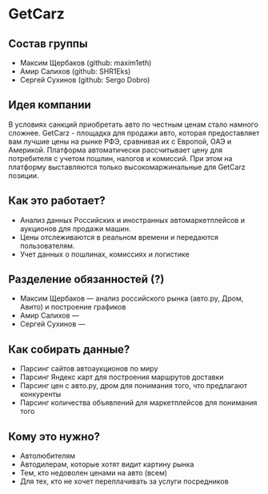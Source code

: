 # GetCarz

## Состав группы
- Максим Щербаков (github: maxim1eth)
- Амир Салихов (github: SHR1Eks)
- Сергей Сухинов (github: Sergo Dobro)

## Идея компании
В условиях санкций приобретать авто по честным ценам стало намного сложнее. GetCarz - площадка для продажи авто, которая предоставляет вам лучшие цены на рынке РФЭ, сравнивая их с Европой, ОАЭ и Америкой. Платформа автоматически рассчитывает цену для потребителя с учетом пошлин, налогов и комиссий. При этом на платформу выставляются только высокомаржинальные для GetCarz позиции. 

## Как это работает?
- Анализ данных Российских и иностранных автомаркетплейсов и аукционов для продажи машин. 
- Цены отслеживаются в реальном времени и передаются пользователям.   
- Учет данных о пошлинах, комиссиях и логистике

## Разделение обязанностей (?)
- Максим Щербаков —  анализ российского рынка (авто.ру, Дром, Авито) и построение графиков 
- Амир Салихов —  
- Сергей Сухинов —   

## Как собирать данные?
- Парсинг сайтов автоаукционов по миру
- Парсинг Яндекс карт для построения маршрутов доставки
- Парсинг цен с авто.ру, дром для понимания того, что предлагают конкуренты
- Парсинг количества объявлений для маркетплейсов для понимания того
## Кому это нужно?
- Автолюбителям
- Автодилерам, которые хотят видит картину рынка
- Тем, кто недоволен ценами на авто (всем)
- Для тех, кто не хочет переплачивать за услуги посредников
